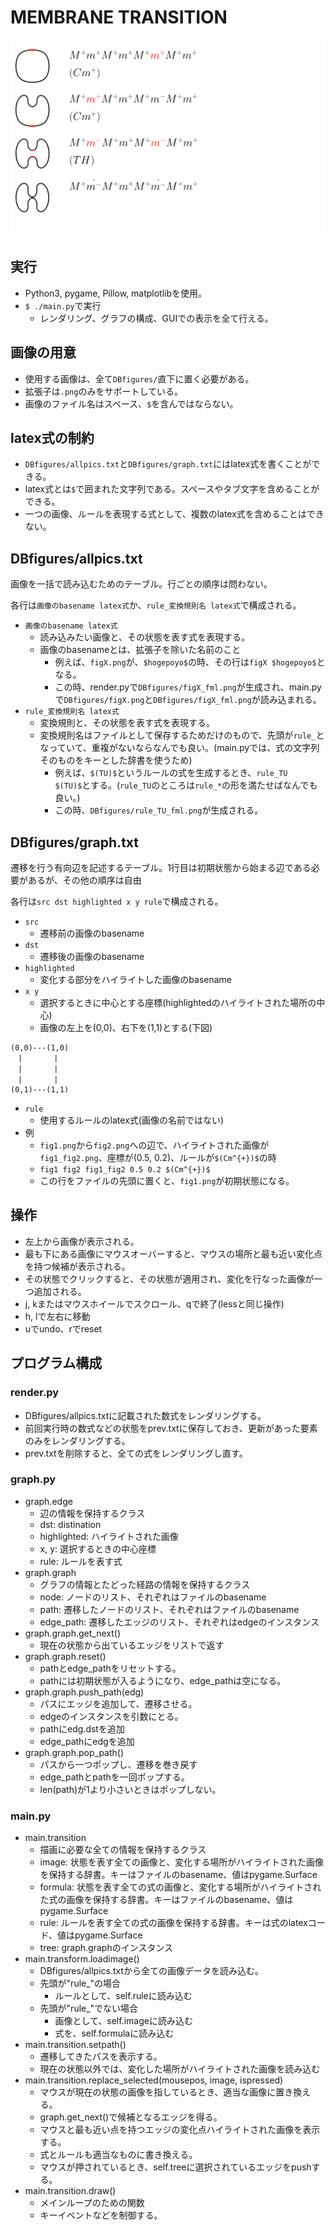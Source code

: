 # MEMBRANE TRANSITION

![screenshot](screenshot/ss1.png)

## 実行
- Python3, pygame, Pillow, matplotlibを使用。
- `$ ./main.py`で実行
  - レンダリング、グラフの構成、GUIでの表示を全て行える。

## 画像の用意
- 使用する画像は、全て`DBfigures/`直下に置く必要がある。
- 拡張子は`.png`のみをサポートしている。
- 画像のファイル名はスペース、`$`を含んではならない。

## latex式の制約
- `DBfigures/allpics.txt`と`DBfigures/graph.txt`にはlatex式を書くことができる。
- latex式とは`$`で囲まれた文字列である。スペースやタブ文字を含めることができる。
- 一つの画像、ルールを表現する式として、複数のlatex式を含めることはできない。

## DBfigures/allpics.txt
画像を一括で読み込むためのテーブル。行ごとの順序は問わない。

各行は`画像のbasename latex式`か、`rule_変換規則名 latex式`で構成される。
- `画像のbasename latex式`
  - 読み込みたい画像と、その状態を表す式を表現する。
  - 画像のbasenameとは、拡張子を除いた名前のこと
    - 例えば、`figX.png`が、`$hogepoyo$`の時、その行は`figX $hogepoyo$`となる。
    - この時、render.pyで`DBfigures/figX_fml.png`が生成され、main.pyで`DBfigures/figX.png`と`DBfigures/figX_fml.png`が読み込まれる。
- `rule_変換規則名 latex式`
  - 変換規則と、その状態を表す式を表現する。
  - 変換規則名はファイルとして保存するためだけのもので、先頭が`rule_`となっていて、重複がないならなんでも良い。(main.pyでは、式の文字列そのものをキーとした辞書を使うため)
    - 例えば、`$(TU)$`というルールの式を生成するとき、`rule_TU $(TU)$`とする。(`rule_TU`のところは`rule_*`の形を満たせばなんでも良い。)
    - この時、`DBfigures/rule_TU_fml.png`が生成される。

## DBfigures/graph.txt
遷移を行う有向辺を記述するテーブル。1行目は初期状態から始まる辺である必要があるが、その他の順序は自由

各行は`src dst highlighted x y rule`で構成される。
- `src`
  - 遷移前の画像のbasename
- `dst`
  - 遷移後の画像のbasename
- `highlighted`
  - 変化する部分をハイライトした画像のbasename
- `x y`
  - 選択するときに中心とする座標(highlightedのハイライトされた場所の中心)
  - 画像の左上を(0,0)、右下を(1,1)とする(下図)
```
(0,0)---(1,0)
　|       |
　|       |
　|       |
(0,1)---(1,1)
```

- `rule`
  - 使用するルールのlatex式(画像の名前ではない)
- 例
  - `fig1.png`から`fig2.png`への辺で、ハイライトされた画像が`fig1_fig2.png`、座標が(0.5, 0.2)、ルールが`$(Cm^{+})$`の時
  - `fig1 fig2 fig1_fig2 0.5 0.2 $(Cm^{+})$`
  - この行をファイルの先頭に置くと、`fig1.png`が初期状態になる。

## 操作
- 左上から画像が表示される。
- 最も下にある画像にマウスオーバーすると、マウスの場所と最も近い変化点を持つ候補が表示される。
- その状態でクリックすると、その状態が適用され、変化を行なった画像が一つ追加される。
- j, kまたはマウスホイールでスクロール、qで終了(lessと同じ操作)
- h, lで左右に移動
- uでundo、rでreset

## プログラム構成
### render.py
- DBfigures/allpics.txtに記載された数式をレンダリングする。
- 前回実行時の数式などの状態をprev.txtに保存しておき、更新があった要素のみをレンダリングする。
- prev.txtを削除すると、全ての式をレンダリングし直す。

### graph.py
- graph.edge
  - 辺の情報を保持するクラス
  - dst: distination
  - highlighted: ハイライトされた画像
  - x, y: 選択するときの中心座標
  - rule: ルールを表す式
- graph.graph
  - グラフの情報とたどった経路の情報を保持するクラス
  - node: ノードのリスト、それぞれはファイルのbasename
  - path: 遷移したノードのリスト、それぞれはファイルのbasename
  - edge_path: 遷移したエッジのリスト、それぞれはedgeのインスタンス
- graph.graph.get_next()
  - 現在の状態から出ているエッジをリストで返す
- graph.graph.reset()
  - pathとedge_pathをリセットする。
  - pathには初期状態が入るようになり、edge_pathは空になる。
- graph.graph.push_path(edg)
  - パスにエッジを追加して、遷移させる。
  - edgeのインスタンスを引数にとる。
  - pathにedg.dstを追加
  - edge_pathにedgを追加
- graph.graph.pop_path()
  - パスから一つポップし、遷移を巻き戻す
  - edge_pathとpathを一回ポップする。
  - len(path)が1より小さいときはポップしない。

### main.py
- main.transition
  - 描画に必要な全ての情報を保持するクラス
  - image: 状態を表す全ての画像と、変化する場所がハイライトされた画像を保持する辞書。キーはファイルのbasename、値はpygame.Surface
  - formula: 状態を表す全ての式の画像と、変化する場所がハイライトされた式の画像を保持する辞書。キーはファイルのbasename、値はpygame.Surface
  - rule: ルールを表す全ての式の画像を保持する辞書。キーは式のlatexコード、値はpygame.Surface
  - tree: graph.graphのインスタンス
- main.transform.loadimage()
  - DBfigures/allpics.txtから全ての画像データを読み込む。
  - 先頭が"rule_"の場合
    - ルールとして、self.ruleに読み込む
  - 先頭が"rule_"でない場合
    - 画像として、self.imageに読み込む
    - 式を、self.formulaに読み込む
- main.transition.setpath()
  - 遷移してきたパスを表示する。
  - 現在の状態以外では、変化した場所がハイライトされた画像を読み込む
- main.transition.replace_selected(mousepos, image, ispressed)
  - マウスが現在の状態の画像を指しているとき、適当な画像に置き換える。
  - graph.get_next()で候補となるエッジを得る。
  - マウスと最も近い点を持つエッジの変化点ハイライトされた画像を表示する。
  - 式とルールも適当なものに書き換える。
  - マウスが押されているとき、self.treeに選択されているエッジをpushする。
- main.transition.draw()
  - メインループのための関数
  - キーイベントなどを制御する。
